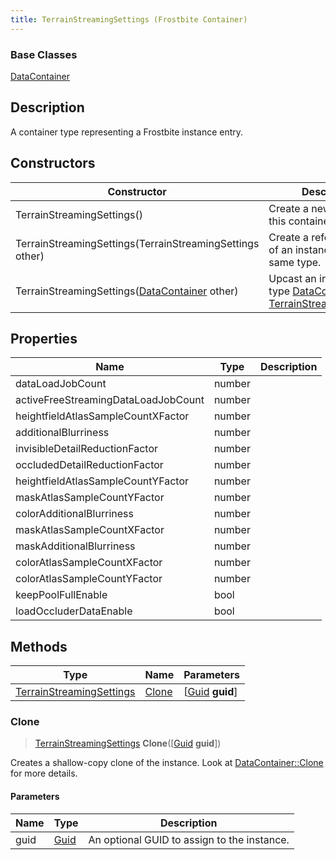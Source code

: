 ```yaml
---
title: TerrainStreamingSettings (Frostbite Container)
---
```

### Base Classes

[DataContainer](/vext/ref/cls/shr/datacontainer)

## Description

A container type representing a Frostbite instance entry.

## Constructors

| Constructor                                                                         | Description                                                                                                                             |
| ----------------------------------------------------------------------------------- | --------------------------------------------------------------------------------------------------------------------------------------- |
| TerrainStreamingSettings()                                                          | Create a new instance of this container type.                                                                                           |
| TerrainStreamingSettings(TerrainStreamingSettings other)                            | Create a reference copy of an instance of the same type.                                                                                |
| TerrainStreamingSettings([DataContainer](/vext/ref/cls/shr/datacontainer) other) | Upcast an instance of type [DataContainer](/vext/ref/cls/shr/datacontainer) to [TerrainStreamingSettings](TerrainStreamingSettings). |

## Properties

| Name                                | Type   | Description |
| ----------------------------------- | ------ | ----------- |
| dataLoadJobCount                    | number |             |
| activeFreeStreamingDataLoadJobCount | number |             |
| heightfieldAtlasSampleCountXFactor  | number |             |
| additionalBlurriness                | number |             |
| invisibleDetailReductionFactor      | number |             |
| occludedDetailReductionFactor       | number |             |
| heightfieldAtlasSampleCountYFactor  | number |             |
| maskAtlasSampleCountYFactor         | number |             |
| colorAdditionalBlurriness           | number |             |
| maskAtlasSampleCountXFactor         | number |             |
| maskAdditionalBlurriness            | number |             |
| colorAtlasSampleCountXFactor        | number |             |
| colorAtlasSampleCountYFactor        | number |             |
| keepPoolFullEnable                  | bool   |             |
| loadOccluderDataEnable              | bool   |             |

## Methods

| Type                                                 | Name            | Parameters                                     |
| ---------------------------------------------------- | --------------- | ---------------------------------------------- |
| [TerrainStreamingSettings](TerrainStreamingSettings) | [Clone](#clone) | \[[Guid](/vext/ref/cls/shr/guid) **guid**\] |

### Clone

> [TerrainStreamingSettings](TerrainStreamingSettings) **Clone**(\[[Guid](/vext/ref/cls/shr/guid) **guid**\])

Creates a shallow-copy clone of the instance. Look at [DataContainer::Clone](/vext/ref/cls/shr/datacontainer#clone) for more details.

#### Parameters

| Name | Type         | Description                                 |
| ---- | ------------ | ------------------------------------------- |
| guid | [Guid](Guid) | An optional GUID to assign to the instance. |
